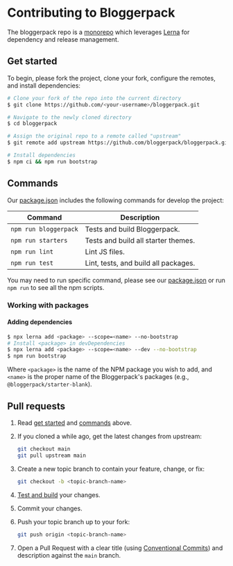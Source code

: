 # Contributing to Bloggerpack

The bloggerpack repo is a [monorepo](https://en.wikipedia.org/wiki/Monorepo) which leverages [Lerna](https://github.com/lerna/lerna) for dependency and release management.

## Get started

To begin, please fork the project, clone your fork, configure the remotes, and install dependencies:

```bash
# Clone your fork of the repo into the current directory
$ git clone https://github.com/<your-username>/bloggerpack.git

# Navigate to the newly cloned directory
$ cd bloggerpack

# Assign the original repo to a remote called "upstream"
$ git remote add upstream https://github.com/bloggerpack/bloggerpack.git

# Install dependencies
$ npm ci && npm run bootstrap
```

## Commands

Our [package.json](../package.json) includes the following commands for develop the project:

| Command | Description |
| ------- | ----------- |
| `npm run bloggerpack` | Tests and build Bloggerpack. |
| `npm run starters` | Tests and build all starter themes. |
| `npm run lint` | Lint JS files. |
| `npm run test` | Lint, tests, and build all packages. |

You may need to run specific command, please see our [package.json](../package.json) or run `npm run` to see all the npm scripts.

### Working with packages

#### Adding dependencies

```bash
$ npx lerna add <package> --scope=<name> --no-bootstrap
# Install <package> in devDependencies
$ npx lerna add <package> --scope=<name> --dev --no-bootstrap
$ npm run bootstrap
```

Where `<package>` is the name of the NPM package you wish to add, and `<name>` is the proper name of the Bloggerpack's packages (e.g., `@bloggerpack/starter-blank`).

## Pull requests

1. Read [get started](#get-started) and [commands](#commands) above.

2. If you cloned a while ago, get the latest changes from upstream:

   ```bash
   git checkout main
   git pull upstream main
   ```

3. Create a new topic branch to contain your feature, change, or fix:

   ```bash
   git checkout -b <topic-branch-name>
   ```

4. [Test and build](#commands) your changes.

5. Commit your changes.

6. Push your topic branch up to your fork:

   ```bash
   git push origin <topic-branch-name>
   ```

7. Open a Pull Request with a clear title (using [Conventional Commits](https://conventionalcommits.org/)) and description against the `main` branch.
